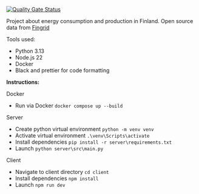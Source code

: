 [![Quality Gate Status](https://sonarcloud.io/api/project_badges/measure?project=Tsingis_energy-data&metric=alert_status)](https://sonarcloud.io/summary/new_code?id=Tsingis_energy-data)

Project about energy consumption and production in Finland. Open source data from [Fingrid](https://data.fingrid.fi/en/datasets)

Tools used:

- Python 3.13
- Node.js 22
- Docker
- Black and prettier for code formatting

**Instructions:**

Docker

- Run via Docker `docker compose up --build`

Server

- Create python virtual environment `python -m venv venv`
- Activate virtual environment `.\venv\Scripts\activate`
- Install dependencies `pip install -r server\requirements.txt`
- Launch `python server\src\main.py`

Client

- Navigate to client directory `cd client`
- Install dependencies `npm install`
- Launch `npm run dev`
